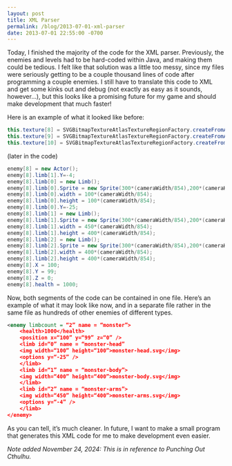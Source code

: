```yaml
---
layout: post
title: XML Parser
permalink: /blog/2013-07-01-xml-parser
date: 2013-07-01 22:55:00 -0700
---
```


Today, I finished the majority of the code for the XML parser. Previously, the enemies and levels had to be hard-coded within Java, and making them could be tedious. I felt like that solution was a little too messy, since my files were seriously getting to be a couple thousand lines of code after programming a couple enemies. I still have to translate this code to XML and get some kinks out and debug (not exactly as easy as it sounds, however…), but this looks like a promising future for my game and should make development that much faster!

Here is an example of what it looked like before:

``` java
this.texture[8] = SVGBitmapTextureAtlasTextureRegionFactory.createFromAsset(this.mBuildableBitmapTextureAtlas, this, “monster-head.svg”, 256,256);
this.texture[9] = SVGBitmapTextureAtlasTextureRegionFactory.createFromAsset(this.mBuildableBitmapTextureAtlas, this, “monster-body.svg”, 256, 512);
this.texture[10] = SVGBitmapTextureAtlasTextureRegionFactory.createFromAsset(this.mBuildableBitmapTextureAtlas, this, “monster-arms.svg”, 256, 512);
```

(later in the code)

``` java
enemy[8] = new Actor();
enemy[8].limb[1].Y=-4;
enemy[8].limb[0] = new Limb();
enemy[8].limb[0].Sprite = new Sprite(300*(cameraWidth/854),200*(cameraHeight/480), texture[8]);
enemy[8].limb[0].width = 100*(cameraWidth/854);
enemy[8].limb[0].height = 100*(cameraWidth/854);
enemy[8].limb[0].Y=-25;
enemy[8].limb[1] = new Limb();
enemy[8].limb[1].Sprite = new Sprite(300*(cameraWidth/854),200*(cameraHeight/480), texture[10]);
enemy[8].limb[1].width = 450*(cameraWidth/854);
enemy[8].limb[1].height = 400*(cameraWidth/854);
enemy[8].limb[2] = new Limb();
enemy[8].limb[2].Sprite = new Sprite(300*(cameraWidth/854),200*(cameraHeight/480), texture[9]);
enemy[8].limb[2].width = 400*(cameraWidth/854);
enemy[8].limb[2].height = 400*(cameraWidth/854);
enemy[8].X = 100;
enemy[8].Y = 99;
enemy[8].Z = 0;
enemy[8].health = 1000;
```

Now, both segments of the code can be contained in one file. Here’s an example of what it may look like now, and in a separate file rather in the same file as hundreds of other enemies of different types.

``` xml
<enemy limbcount = “2” name = “monster”>
    <health>1000</health>
    <position x=“100” y=“99” z=“0” />
    <limb id=“0” name = “monster-head”
    <img width=“100” height=“100”>monster-head.svg</img>
    <options y=“-25” />
    </limb>
    <limb id=“1” name = “monster-body”>
    <img width=“400” height=“400”>monster-body.svg</img>
    </limb>
    <limb id=“2” name = “monster-arms”>
    <img width=“450” height=“400”>monster-arms.svg</img>
    <options y=“-4” />
    </limb>
</enemy>
```

As you can tell, it’s much cleaner. In future, I want to make a small program that generates this XML code for me to make development even easier.

*Note added November 24, 2024: This is in reference to Punching Out Cthulhu.*
